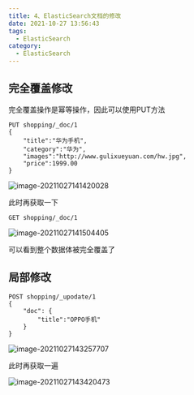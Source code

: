 ```yaml
---
title: 4、ElasticSearch文档的修改
date: 2021-10-27 13:56:43
tags:
  - ElasticSearch
category:
  - ElasticSearch
---
```


## 完全覆盖修改

完全覆盖操作是幂等操作，因此可以使用PUT方法

```http
PUT shopping/_doc/1
{
    "title":"华为手机",
    "category":"华为",
    "images":"http://www.gulixueyuan.com/hw.jpg",
    "price":1999.00
}
```

![image-20211027141420028](https://blog-pic-project.oss-cn-hangzhou.aliyuncs.com/img/image-20211027141420028.png)

此时再获取一下

```http
GET shopping/_doc/1
```

![image-20211027141504405](https://blog-pic-project.oss-cn-hangzhou.aliyuncs.com/img/image-20211027141504405.png)

可以看到整个数据体被完全覆盖了

## 局部修改

```http
POST shopping/_upodate/1
{
	"doc": {
		"title":"OPPO手机"
	}
}
```

![image-20211027143257707](https://blog-pic-project.oss-cn-hangzhou.aliyuncs.com/img/image-20211027143257707.png)

此时再获取一遍

![image-20211027143420473](https://blog-pic-project.oss-cn-hangzhou.aliyuncs.com/img/image-20211027143420473.png)


